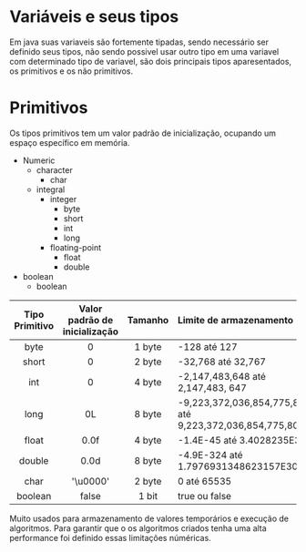 # Variáveis e seus tipos

Em java suas variaveis são fortemente tipadas, sendo necessário ser definido seus tipos, não sendo possivel usar outro tipo em uma variavel com determinado tipo de variavel, são dois principais tipos aparesentados, os primitivos e os não primitivos.

# Primitivos

Os tipos primitivos tem um valor padrão de inicialização, ocupando um espaço específico em memória.

- Numeric
  - character
    - char
  - integral
    - integer
      - byte
      - short
      - int
      - long
    - floating-point
      - float
      - double
- boolean
  - boolean

| Tipo Primitivo | Valor padrão de inicialização | Tamanho |	Limite de armazenamento |
| :--: | :--: | :--: | :-- |
| byte | 0 | 1 byte | -128 até 127 |
| short | 0 | 2 byte |	-32,768 até 32,767 |
| int | 0 | 4 byte | -2,147,483,648 até 2,147,483, 647 |
| long | 0L | 8 byte | -9,223,372,036,854,775,808 até 9,223,372,036,854,775,807 |
| float | 0.0f | 4 byte | -1.4E-45 até 3.4028235E38 |
| double | 0.0d | 8 byte | -4.9E-324 até 1.7976931348623157E308 |
| char | '\u0000' | 2 byte | 0 até 65535 |
| boolean | false | 1 bit |true ou false |

Muito usados para armazenamento de valores temporários e execução de algoritmos. Para garantir que o os algoritmos criados tenha uma alta performance foi definido essas limitações núméricas.

